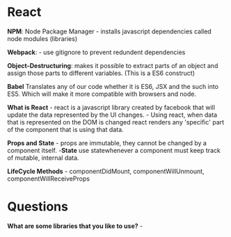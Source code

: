 # React

**NPM**: Node Package Manager
    - installs javascript dependencies called node modules (libraries)

**Webpack**: 
    - use gitignore to prevent redundent dependencies

**Object-Destructuring**:
    makes it possible to extract parts of an object and assign those parts to different variables. (This is a ES6 construct)

**Babel**
    Translates any of our code whether it is ES6, JSX and the such into ES5. Which will make it more compatible with browsers and node.

**What is React**
    - react is a javascript library created by facebook that will update the data represented by the UI changes.
    - Using react, when data that is represented on the DOM is changed react renders any 'specific' part of the component that is using that data.

**Props and State** 
    - props are immutable, they cannot be changed by a component itself.
    -**State** use statewhenever a component must keep track of mutable, internal data. 

**LifeCycle Methods**
    - componentDidMount, componentWillUnmount, componentWillReceiveProps

# Questions

**What are some libraries that you like to use?**
    - 